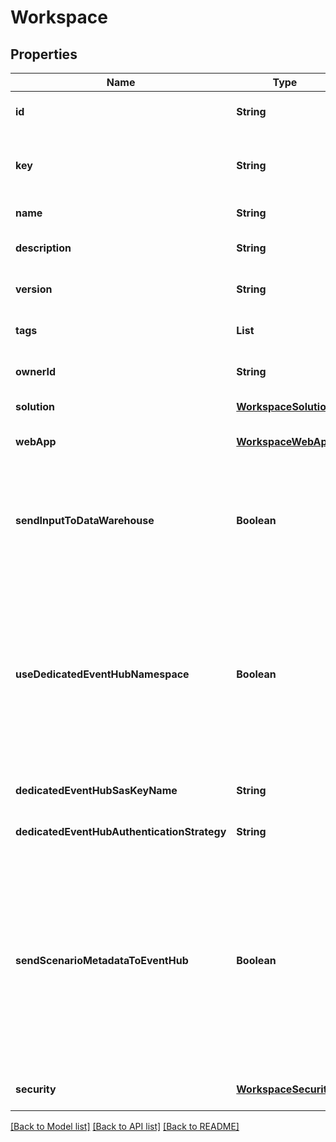 # Workspace
## Properties

Name | Type | Description | Notes
------------ | ------------- | ------------- | -------------
**id** | **String** | the Workspace version unique identifier | [optional] [default to null]
**key** | **String** | technical key for resource name convention and version grouping. Must be unique | [default to null]
**name** | **String** | the Workspace name | [default to null]
**description** | **String** | the Workspace description | [optional] [default to null]
**version** | **String** | the Workspace version MAJOR.MINOR.PATCH. | [optional] [default to null]
**tags** | **List** | the list of tags | [optional] [default to null]
**ownerId** | **String** | the user id which own this workspace | [optional] [default to null]
**solution** | [**WorkspaceSolution**](WorkspaceSolution.md) |  | [default to null]
**webApp** | [**WorkspaceWebApp**](WorkspaceWebApp.md) |  | [optional] [default to null]
**sendInputToDataWarehouse** | **Boolean** | default setting for all Scenarios and Run Templates to set whether or not the Dataset values and the input parameters values are send to the DataWarehouse prior to the ScenarioRun | [optional] [default to null]
**useDedicatedEventHubNamespace** | **Boolean** | Set this property to true to use a dedicated Azure Event Hub Namespace for this Workspace. The Event Hub Namespace must be named \\&#39;&lt;organization_id\\&gt;-&lt;workspace_id\\&gt;\\&#39; (in lower case). This Namespace must also contain two Event Hubs named \\&#39;probesmeasures\\&#39; and \\&#39;scenariorun\\&#39;. | [optional] [default to false]
**dedicatedEventHubSasKeyName** | **String** | the Dedicated Event Hub SAS key name | [optional] [default to null]
**dedicatedEventHubAuthenticationStrategy** | **String** | the Event Hub authentication strategy | [optional] [default to null]
**sendScenarioMetadataToEventHub** | **Boolean** | Set this property to false to not send scenario metada to Azure Event Hub Namespace for this Workspace. The Event Hub Namespace must be named \\&#39;&lt;organization_id\\&gt;-&lt;workspace_id\\&gt;\\&#39; (in lower case). This Namespace must also contain two Event Hubs named \\&#39;scenariometadata\\&#39; and \\&#39;scenariorunmetadata\\&#39;. | [optional] [default to false]
**security** | [**WorkspaceSecurity**](WorkspaceSecurity.md) |  | [optional] [default to null]

[[Back to Model list]](../README.md#documentation-for-models) [[Back to API list]](../README.md#documentation-for-api-endpoints) [[Back to README]](../README.md)

